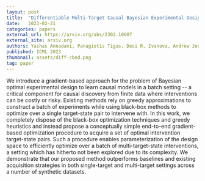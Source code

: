 ```yaml
---
layout: post
title:  "Differentiable Multi-Target Causal Bayesian Experimental Design"
date:   2023-02-21
categories: papers
external_url: https://arxiv.org/abs/2302.10607
external_site: arxiv.org
authors: Yashas Annadani, Panagiotis Tigas, Desi R. Ivanova, Andrew Jesson, Yarin Gal, Adam Foster, Stefan Bauer
published: ICML 2023
thumbnail: assets/diff-cbed.png
tag: paper
---
```


We introduce a gradient-based approach for the problem of Bayesian optimal experimental design to learn causal models in a batch setting -- a critical component for causal discovery from finite data where interventions can be costly or risky. Existing methods rely on greedy approximations to construct a batch of experiments while using black-box methods to optimize over a single target-state pair to intervene with. In this work, we completely dispose of the black-box optimization techniques and greedy heuristics and instead propose a conceptually simple end-to-end gradient-based optimization procedure to acquire a set of optimal intervention target-state pairs. Such a procedure enables parameterization of the design space to efficiently optimize over a batch of multi-target-state interventions, a setting which has hitherto not been explored due to its complexity. We demonstrate that our proposed method outperforms baselines and existing acquisition strategies in both single-target and multi-target settings across a number of synthetic datasets.
<!--more-->